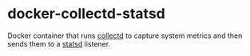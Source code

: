 docker-collectd-statsd
===

Docker container that runs [collectd](https://collectd.org/) to capture system metrics and then sends them to a [statsd](https://github.com/etsy/statsd) listener.